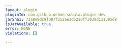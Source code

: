 ```yaml
---
layout: plugin
pluginId: com.github.oehme.sobula.plugin-dev
jarSha1: 73a8e9dc9f087f252ae1d521dff3039d111395d8
isJarAvailable: true
error: NONE
violations: []

---
```

